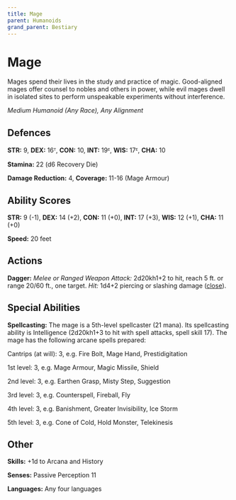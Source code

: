 ```yaml
---
title: Mage
parent: Humanoids
grand_parent: Bestiary
---
```


# Mage
Mages spend their lives in the study and practice of magic. Good-aligned mages offer counsel to nobles and others in power, while evil mages dwell in isolated sites to perform unspeakable experiments without interference.

*Medium Humanoid (Any Race), Any Alignment*

## Defences
**STR:** 9, **DEX:** 16ᵀ, **CON:** 10, **INT:** 19ᴱ, **WIS:** 17ᴱ, **CHA:** 10<br>

**Stamina:** 22 (d6 Recovery Die)

**Damage Reduction:** 4, **Coverage:** 11-16 (Mage Armour)<br>

## Ability Scores
**STR:** 9 (-1), **DEX:** 14 (+2), **CON:** 11 (+0), **INT:** 17 (+3), **WIS:** 12 (+1), **CHA:** 11 (+0)

**Speed:** 20 feet

## Actions
**Dagger:** *Melee or Ranged Weapon Attack:* 2d20kh1+2 to hit, reach 5 ft. or range 20/60 ft., one target. *Hit:* 1d4+2 piercing or slashing damage ([close](https://stormchaserroleplaying.com/stormchaserRPG/Equipment/Weapons/Glossary/#close)).

## Special Abilities
**Spellcasting:** The mage is a 5th-level spellcaster (21 mana). Its spellcasting ability is Intelligence (2d20kh1+3 to hit with spell attacks, spell skill 17). The mage has the following arcane spells prepared:

Cantrips (at will): 3, e.g. Fire Bolt, Mage Hand, Prestidigitation

1st level: 3, e.g. Mage Armour, Magic Missile, Shield

2nd level: 3, e.g. Earthen Grasp, Misty Step, Suggestion

3rd level: 3, e.g. Counterspell, Fireball, Fly

4th level: 3, e.g. Banishment, Greater Invisibility, Ice Storm

5th level: 3, e.g. Cone of Cold, Hold Monster, Telekinesis

## Other
**Skills:** +1d to Arcana and History

**Senses:** Passive Perception 11

**Languages:** Any four languages

